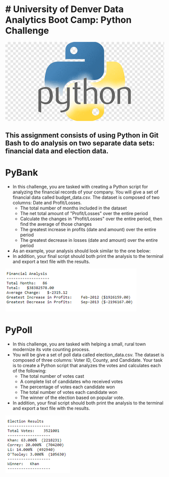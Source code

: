 # # University of Denver Data Analytics Boot Camp: Python Challenge

![Python](Images/python.png)

## This assignment consists of using Python in Git Bash to do analysis on two separate data sets: financial data and election data.

# PyBank
- In this challenge, you are tasked with creating a Python script for analyzing the financial records of your company. You will give a set of financial data called budget_data.csv. The dataset is composed of two columns: Date and Profit/Losses. 
    - The total number of months included in the dataset
    - The net total amount of "Profit/Losses" over the entire period
    - Calculate the changes in "Profit/Losses" over the entire period, then find the average of those changes
    - The greatest increase in profits (date and amount) over the entire period
    - The greatest decrease in losses (date and amount) over the entire period
- As an example, your analysis should look similar to the one below:
- In addition, your final script should both print the analysis to the terminal and export a text file with the results.

![Python](Images/financial.png)

# PyPoll


- In this challenge, you are tasked with helping a small, rural town modernize its vote counting process.
- You will be give a set of poll data called election_data.csv. The dataset is composed of three columns: Voter ID, County, and Candidate. Your task is to create a Python script that analyzes the votes and calculates each of the following:
    - The total number of votes cast
    - A complete list of candidates who received votes
    - The percentage of votes each candidate won
    - The total number of votes each candidate won
    - The winner of the election based on popular vote.
- In addition, your final script should both print the analysis to the terminal and export a text file with the results.

![Python](Images/election.png)

